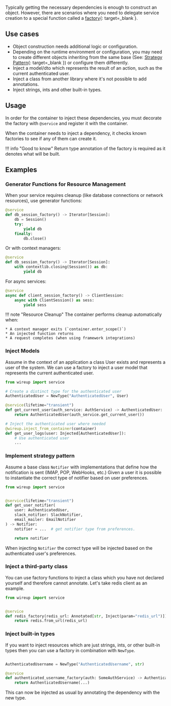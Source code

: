 Typically getting the necessary dependencies is enough to construct an object. However, there are scenarios
where you need to delegate service creation to a special function called a 
[factory](https://en.wikipedia.org/wiki/Factory_(object-oriented_programming)){: target=_blank }.

## Use cases

* Object construction needs additional logic or configuration.
* Depending on the runtime environment or configuration, you may need to create different objects 
inheriting from the same base (See: [Strategy Pattern](https://en.wikipedia.org/wiki/Strategy_pattern){: target=_blank }) or configure them differently. 
* Inject a model/dto which represents the result of an action, such as the current authenticated user.
* Inject a class from another library where it's not possible to add annotations.
* Inject strings, ints and other built-in types.

## Usage

In order for the container to inject these dependencies, you must decorate the factory with `@service` and register
it with the container.

When the container needs to inject a dependency, it checks known factories to see if any of them can create it.


!!! info "Good to know"
    Return type annotation of the factory is required as it denotes what will be built.

## Examples

### Generator Functions for Resource Management

When your service requires cleanup (like database connections or network resources), use generator functions:

```python
@service
def db_session_factory() -> Iterator[Session]:
    db = Session()
    try:
        yield db
    finally:
        db.close()
```

Or with context managers:
```python
@service
def db_session_factory() -> Iterator[Session]:
    with contextlib.closing(Session()) as db:
        yield db
```

For async services:
```python
@service
async def client_session_factory() -> ClientSession:
    async with ClientSession() as sess:
        yield sess
```

!!! note "Resource Cleanup"
    The container performs cleanup automatically when:
    
    * A context manager exits (`container.enter_scope()`)
    * An injected function returns
    * A request completes (when using framework integrations)

### Inject Models

Assume in the context of an application a class User exists and represents a user of the system.
We can use a factory to inject a user model that represents the current authenticated user.

```python
from wireup import service

# Create a distinct type for the authenticated user
AuthenticatedUser = NewType("AuthenticatedUser", User)

@service(lifetime="transient")
def get_current_user(auth_service: AuthService) -> AuthenticatedUser:
    return AuthenticatedUser(auth_service.get_current_user())

# Inject the authenticated user where needed
@wireup.inject_from_container(container)
def get_user_logs(user: Injected[AuthenticatedUser]):
    # Use authenticated user
    ...
```

### Implement strategy pattern

Assume a base class `Notifier` with implementations that define how the notification is sent (IMAP, POP, WebHooks, etc.)
Given a user it is possible to instantiate the correct type of notifier based on user preferences.


```python
from wireup import service


@service(lifetime="transient")
def get_user_notifier(
    user: AuthenticatedUser, 
    slack_notifier: SlackNotifier, 
    email_mailer: EmailNotifier
) -> Notifier:
    notifier = ...  # get notifier type from preferences.

    return notifier
```

When injecting `Notifier` the correct type will be injected based on the authenticated user's preferences.

### Inject a third-party class

You can use factory functions to inject a class which you have not declared yourself and therefore cannot annotate. 
Let's take redis client as an example. 

```python
from wireup import service


@service
def redis_factory(redis_url: Annotated[str, Inject(param="redis_url")]) -> Redis:
    return redis.from_url(redis_url)
```


### Inject built-in types

If you want to inject resources which are just strings, ints, or other built-in types then you can use a factory in combination with `NewType`.


```python title="factories.py"

AuthenticatedUsername = NewType("AuthenticatedUsername", str)

@service
def authenticated_username_factory(auth: SomeAuthService) -> AuthenticatedUsername:
    return AuthenticatedUsername(...)
```

This can now be injected as usual by annotating the dependency with the new type.
